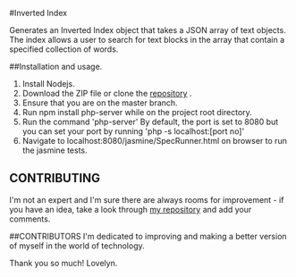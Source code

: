 #Inverted Index

Generates an Inverted Index object that takes a JSON array of text objects. The index allows a user to search for text blocks in the array that contain a specified collection of words.


##Installation and usage.

1. Install Nodejs.
2. Download the ZIP file or clone the [repository](https://github.com/andela-gnyenyeshi/inverted-index) .
3. Ensure that you are on the master branch.
4. Run npm install php-server while on the project root directory.
5. Run the command 'php-server' By default, the port is set to 8080 but you can set your port by running 'php -s localhost:[port no]'
6. Navigate to localhost:8080/jasmine/SpecRunner.html on browser to run the jasmine tests.


## CONTRIBUTING
I'm not an expert and I'm sure there are always rooms for improvement - if you have an idea, take a look through [my repository](https://github.com/andela-ltijesunimi-israel/inverted-index) and add your comments.


##CONTRIBUTORS
I'm dedicated to improving and making a better version of myself in the world of technology.

Thank you so much! Lovelyn.
